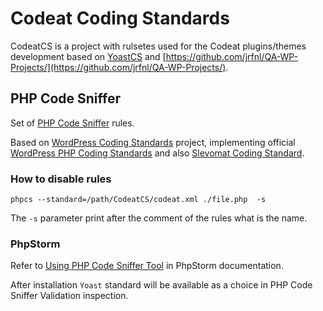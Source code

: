 # Codeat Coding Standards

CodeatCS  is a project with rulsetes used for the Codeat plugins/themes development based on [YoastCS](https://github.com/Yoast/yoastcs/) and [https://github.com/jrfnl/QA-WP-Projects/](https://github.com/jrfnl/QA-WP-Projects/).

## PHP Code Sniffer

Set of [PHP Code Sniffer](https://github.com/squizlabs/PHP_CodeSniffer) rules.

Based on [WordPress Coding Standards](https://github.com/WordPress-Coding-Standards/WordPress-Coding-Standards) project, implementing official [WordPress PHP Coding Standards](https://make.wordpress.org/core/handbook/coding-standards/php/) and also [Slevomat Coding Standard](https://github.com/slevomat/coding-standard).  

### How to disable rules

```phpcs --standard=/path/CodeatCS/codeat.xml ./file.php  -s```

The `-s` parameter print after the comment of the rules what is the name.

### PhpStorm

Refer to [Using PHP Code Sniffer Tool](https://www.jetbrains.com/phpstorm/help/using-php-code-sniffer-tool.html) in PhpStorm documentation.

After installation `Yoast` standard will be available as a choice in PHP Code Sniffer Validation inspection.

